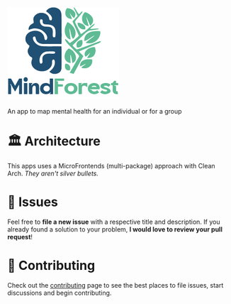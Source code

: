 ![](base_app/assets/logo.png)

An app to map mental health for an individual or for a group

# 🏛️ Architecture
This apps uses a MicroFrontends (multi-package) approach with Clean Arch. _They aren't silver bullets._

# :bug: Issues

Feel free to **file a new issue** with a respective title and description. If you already found a solution to your problem, **I would love to review your pull request**!

# :tada: Contributing

Check out the [contributing](https://github.com/felipekjr/mindforest/blob/main/CONTRIBUTING.md) page to see the best places to file issues, start discussions and begin contributing.
